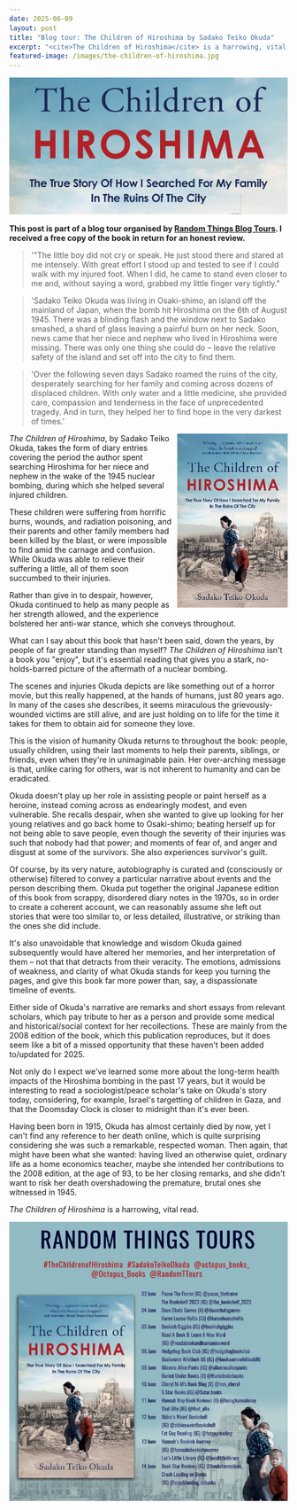 ```yaml
---
date: 2025-06-09
layout: post
title: "Blog tour: The Children of Hiroshima by Sadako Teiko Okuda"
excerpt: "<cite>The Children of Hiroshima</cite> is a harrowing, vital read."
featured-image: /images/the-children-of-hiroshima.jpg
---
```


![The Children of Hiroshima](/images/the-children-of-hiroshima.jpg)

**This post is part of a blog tour organised by [Random Things Blog Tours](http://randomthingsthroughmyletterbox.blogspot.com/p/services-to-publishers-authors-blog.html). I received a free copy of the book in return for an honest review.**

> '"The little boy did not cry or speak. He just stood there and stared at me intensely. With great effort I stood up and tested to see if I could walk with my injured foot. When I did, he came to stand even closer to me and, without saying a word, grabbed my little finger very tightly."

> 'Sadako Teiko Okuda was living in Osaki-shimo, an island off the mainland of Japan, when the bomb hit Hiroshima on the 6th of August 1945. There was a blinding flash and the window next to Sadako smashed, a shard of glass leaving a painful burn on her neck. Soon, news came that her niece and nephew who lived in Hiroshima were missing. There was only one thing she could do &ndash; leave the relative safety of the island and set off into the city to find them.

> 'Over the following seven days Sadako roamed the ruins of the city, desperately
searching for her family and coming across dozens of displaced children. With only water and a little medicine, she provided care, compassion and tenderness in the face of unprecedented tragedy. And in turn, they helped her to find hope in the very darkest of times.'

<img src="/images/the-children-of-hiroshima-200.jpg" alt="The Children of Hiroshima" style="float: right; margin-bottom: 10px; margin-left: 10px;">

<cite>The Children of Hiroshima</cite>, by Sadako Teiko Okuda, takes the form of diary entries covering the period the author spent searching Hiroshima for her niece and nephew in the wake of the 1945 nuclear bombing, during which she helped several injured children.

These children were suffering from horrific burns, wounds, and radiation poisoning, and their parents and other family members had been killed by the blast, or were impossible to find amid the carnage and confusion. While Okuda was able to relieve their suffering a little, all of them soon succumbed to their injuries.

Rather than give in to despair, however, Okuda continued to help as many people as her strength allowed, and the experience bolstered her anti-war stance, which she conveys throughout.

What can I say about this book that hasn't been said, down the years, by people of far greater standing than myself? <cite>The Children of Hiroshima</cite> isn't a book you "enjoy", but it's essential reading that gives you a stark, no-holds-barred picture of the aftermath of a nuclear bombing.

The scenes and injuries Okuda depicts are like something out of a horror movie, but this really happened, at the hands of humans, just 80 years ago. In many of the cases she describes, it seems miraculous the grievously-wounded victims are still alive, and are just holding on to life for the time it takes for them to obtain aid for someone they love.

This is the vision of humanity Okuda returns to throughout the book: people, usually children, using their last moments to help their parents, siblings, or friends, even when they're in unimaginable pain. Her over-arching message is that, unlike caring for others, war is not inherent to humanity and can be eradicated.

Okuda doesn't play up her role in assisting people or paint herself as a heroine, instead coming across as endearingly modest, and even vulnerable. She recalls despair, when she wanted to give up looking for her young relatives and go back home to Osaki-shimo; beating herself up for not being able to save people, even though the severity of their injuries was such that nobody had that power; and moments of fear of, and anger and disgust at some of the survivors. She also experiences survivor's guilt.

Of course, by its very nature, autobiography is curated and (consciously or otherwise) filtered to convey a particular narrative about events and the person describing them. Okuda put together the original Japanese edition of this book from scrappy, disordered diary notes in the 1970s, so in order to create a coherent account, we can reasonably assume she left out stories that were too similar to, or less detailed, illustrative, or striking than the ones she did include.

It's also unavoidable that knowledge and wisdom Okuda gained subsequently would have altered her memories, and her interpretation of them &ndash; not that that detracts from their veracity. The emotions, admissions of weakness, and clarity of what Okuda stands for keep you turning the pages, and give this book far more power than, say, a dispassionate timeline of events.

Either side of Okuda's narrative are remarks and short essays from relevant scholars, which pay tribute to her as a person and provide some medical and historical/social context for her recollections. These are mainly from the 2008 edition of the book, which this publication reproduces, but it does seem like a bit of a missed opportunity that these haven't been added to/updated for 2025.

Not only do I expect we've learned some more about the long-term health impacts of the Hiroshima bombing in the past 17 years, but it would be interesting to read a sociologist/peace scholar's take on Okuda's story today, considering, for example, Israel's targetting of children in Gaza, and that the Doomsday Clock is closer to midnight than it's ever been.

Having been born in 1915, Okuda has almost certainly died by now, yet I can't find any reference to her death online, which is quite surprising considering she was such a remarkable, respected woman. Then again, that might have been what she wanted: having lived an otherwise quiet, ordinary life as a home economics teacher, maybe she intended her contributions to the 2008 edition, at the age of 93, to be her closing remarks, and she didn't want to risk her death overshadowing the premature, brutal ones she witnessed in 1945.

<cite>The Children of Hiroshima</cite> is a harrowing, vital read.

![The Children of Hiroshima blog tour banner](/images/the-children-of-hiroshima-banner.jpg)